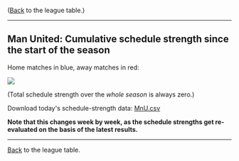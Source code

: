 ---
---
([Back](/leagues/england-premier-league) to the league table.)

-----

## Man United: Cumulative schedule strength since the start of the season

Home matches in blue, away matches in red:


![](/assets/leagues/england-premier-league/2017/schedule-strengths/MnU.png/)

(Total schedule strength over the *whole season* is always zero.)


Download today's schedule-strength data: [MnU.csv](/assets/leagues/england-premier-league/2017/schedule-strengths/MnU.csv)

**Note that this changes week by week, as the schedule strengths get re-evaluated on the
basis of the latest results.**

-----

[Back](/leagues/england-premier-league) to the league table.


